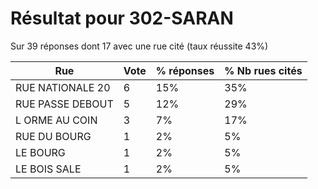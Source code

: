 # Résultat pour 302-SARAN

Sur 39 réponses dont 17 avec une rue cité (taux réussite 43%)

| Rue | Vote | % réponses | % Nb rues cités|
|-----|------|------------|----------------|
| RUE NATIONALE 20 | 6 | 15% | 35%|
| RUE PASSE DEBOUT | 5 | 12% | 29%|
| L ORME AU COIN | 3 | 7% | 17%|
| RUE DU BOURG | 1 | 2% | 5%|
| LE BOURG | 1 | 2% | 5%|
| LE BOIS SALE | 1 | 2% | 5%|
